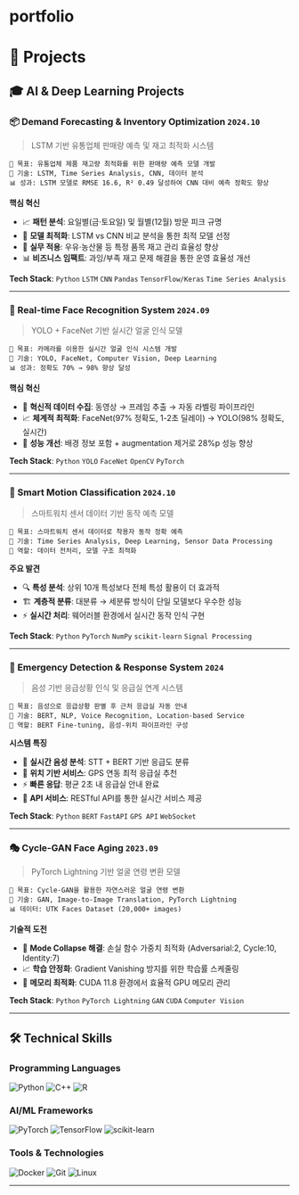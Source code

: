 # portfolio
# 🚀 Projects
## 🎓 AI & Deep Learning Projects

### 📦 Demand Forecasting & Inventory Optimization `2024.10`
> LSTM 기반 유통업체 판매량 예측 및 재고 최적화 시스템
```
🎯 목표: 유통업체 제품 재고량 최적화를 위한 판매량 예측 모델 개발
🔧 기술: LSTM, Time Series Analysis, CNN, 데이터 분석
📊 성과: LSTM 모델로 RMSE 16.6, R² 0.49 달성하여 CNN 대비 예측 정확도 향상
```
**핵심 혁신**
- 📈 **패턴 분석**: 요일별(금·토요일) 및 월별(12월) 방문 피크 규명
- 🎯 **모델 최적화**: LSTM vs CNN 비교 분석을 통한 최적 모델 선정
- 🏪 **실무 적용**: 우유·농산물 등 특정 품목 재고 관리 효율성 향상
- 📊 **비즈니스 임팩트**: 과잉/부족 재고 문제 해결을 통한 운영 효율성 개선

**Tech Stack**: `Python` `LSTM` `CNN` `Pandas` `TensorFlow/Keras` `Time Series Analysis`

---

### 👤 Real-time Face Recognition System `2024.09`
> YOLO + FaceNet 기반 실시간 얼굴 인식 모델
```
🎯 목표: 카메라를 이용한 실시간 얼굴 인식 시스템 개발
🔧 기술: YOLO, FaceNet, Computer Vision, Deep Learning
📊 성과: 정확도 70% → 98% 향상 달성
```
**핵심 혁신**
- 🚀 **혁신적 데이터 수집**: 동영상 → 프레임 추출 → 자동 라벨링 파이프라인
- 📈 **체계적 최적화**: FaceNet(97% 정확도, 1-2초 딜레이) → YOLO(98% 정확도, 실시간)
- 🎯 **성능 개선**: 배경 정보 포함 + augmentation 제거로 28%p 성능 향상

**Tech Stack**: `Python` `YOLO` `FaceNet` `OpenCV` `PyTorch`

---

### 📱 Smart Motion Classification `2024.10`
> 스마트워치 센서 데이터 기반 동작 예측 모델
```
🎯 목표: 스마트워치 센서 데이터로 착용자 동작 정확 예측
🔧 기술: Time Series Analysis, Deep Learning, Sensor Data Processing
🧠 역할: 데이터 전처리, 모델 구조 최적화
```
**주요 발견**
- 🔍 **특성 분석**: 상위 10개 특성보다 전체 특성 활용이 더 효과적
- 🏗️ **계층적 분류**: 대분류 → 세분류 방식이 단일 모델보다 우수한 성능
- ⚡ **실시간 처리**: 웨어러블 환경에서 실시간 동작 인식 구현

**Tech Stack**: `Python` `PyTorch` `NumPy` `scikit-learn` `Signal Processing`

---

### 🚨 Emergency Detection & Response System `2024`
> 음성 기반 응급상황 인식 및 응급실 연계 시스템
```
🎯 목표: 음성으로 응급상황 판별 후 근처 응급실 자동 안내
🔧 기술: BERT, NLP, Voice Recognition, Location-based Service
🎯 역할: BERT Fine-tuning, 음성-위치 파이프라인 구성
```
**시스템 특징**
- 🎤 **실시간 음성 분석**: STT + BERT 기반 응급도 분류
- 📍 **위치 기반 서비스**: GPS 연동 최적 응급실 추천
- ⚡ **빠른 응답**: 평균 2초 내 응급실 안내 완료
- 🔄 **API 서비스**: RESTful API를 통한 실시간 서비스 제공

**Tech Stack**: `Python` `BERT` `FastAPI` `GPS API` `WebSocket`

---

### 🎭 Cycle-GAN Face Aging `2023.09`
> PyTorch Lightning 기반 얼굴 연령 변환 모델
```
🎯 목표: Cycle-GAN을 활용한 자연스러운 얼굴 연령 변환
🔧 기술: GAN, Image-to-Image Translation, PyTorch Lightning
📊 데이터: UTK Faces Dataset (20,000+ images)
```
**기술적 도전**
- 🔄 **Mode Collapse 해결**: 손실 함수 가중치 최적화 (Adversarial:2, Cycle:10, Identity:7)
- 📈 **학습 안정화**: Gradient Vanishing 방지를 위한 학습률 스케줄링
- 💾 **메모리 최적화**: CUDA 11.8 환경에서 효율적 GPU 메모리 관리

**Tech Stack**: `Python` `PyTorch Lightning` `GAN` `CUDA` `Computer Vision`

---

## 🛠️ Technical Skills
### Programming Languages
![Python](https://img.shields.io/badge/Python-3776AB?style=for-the-badge&logo=python&logoColor=white)
![C++](https://img.shields.io/badge/C++-00599C?style=for-the-badge&logo=cplusplus&logoColor=white)
![R](https://img.shields.io/badge/R-276DC3?style=for-the-badge&logo=r&logoColor=white)

### AI/ML Frameworks
![PyTorch](https://img.shields.io/badge/PyTorch-EE4C2C?style=for-the-badge&logo=pytorch&logoColor=white)
![TensorFlow](https://img.shields.io/badge/TensorFlow-FF6F00?style=for-the-badge&logo=tensorflow&logoColor=white)
![scikit-learn](https://img.shields.io/badge/scikit--learn-F7931E?style=for-the-badge&logo=scikit-learn&logoColor=white)

### Tools & Technologies
![Docker](https://img.shields.io/badge/Docker-2496ED?style=for-the-badge&logo=docker&logoColor=white)
![Git](https://img.shields.io/badge/Git-F05032?style=for-the-badge&logo=git&logoColor=white)
![Linux](https://img.shields.io/badge/Linux-FCC624?style=for-the-badge&logo=linux&logoColor=black)

---



</div>
